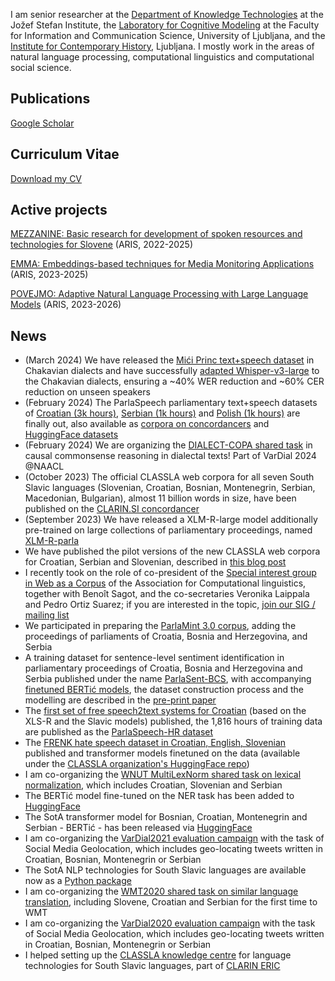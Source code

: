 I am senior researcher at the [Department of Knowledge Technologies](http://kt.ijs.si) at the Jožef Stefan Institute, the [Laboratory for Cognitive Modeling](http://lkm.fri.uni-lj.si) at the Faculty for Information and Communication Science, University of Ljubljana, and the [Institute for Contemporary History](https://www.inz.si), Ljubljana. I mostly work in the areas of natural language processing, computational linguistics and computational social science.

## Publications

[Google Scholar](https://scholar.google.si/citations?hl=en&user=zto4fTQAAAAJ&view_op=list_works)

## Curriculum Vitae

[Download my CV](Ljubesic_cv_en.pdf)

## Active projects

[MEZZANINE: Basic research for development of spoken resources and technologies for Slovene](https://mezzanine.um.si/en/mezzanine-english/) (ARIS, 2022-2025)

[EMMA: Embeddings-based techniques for Media Monitoring Applications](https://emma.ijs.si/en/about-project/) (ARIS, 2023-2025)

[POVEJMO: Adaptive Natural Language Processing with Large Language Models](https://www.cjvt.si/povejmo/en/project/) (ARIS, 2023-2026)

## News
- (March 2024) We have released the [Mići Princ text+speech dataset](https://huggingface.co/datasets/classla/Mici_Princ) in Chakavian dialects and have successfully [adapted Whisper-v3-large](https://huggingface.co/classla/whisper-large-v3-mici-princ) to the Chakavian dialects, ensuring a ~40% WER reduction and ~60% CER reduction on unseen speakers
- (February 2024) The ParlaSpeech parliamentary text+speech datasets of [Croatian (3k hours)](http://hdl.handle.net/11356/1914), [Serbian (1k hours)](http://hdl.handle.net/11356/1834) and [Polish (1k hours)](http://hdl.handle.net/11356/1686) are finally out, also available as [corpora on concordancers](https://www.clarin.si/ske/#dashboard?corpname=parlaspeech_hr) and [HuggingFace datasets](https://huggingface.co/datasets/classla/ParlaSpeech-HR)
- (February 2024) We are organizing the [DIALECT-COPA shared task](https://sites.google.com/view/vardial-2024/shared-tasks/dialect-copa) in causal commonsense reasoning in dialectal texts! Part of VarDial 2024 @NAACL
- (October 2023) The official CLASSLA web corpora for all seven South Slavic languages (Slovenian, Croatian, Bosnian, Montenegrin, Serbian, Macedonian, Bulgarian), almost 11 billion words in size, have been published on the [CLARIN.SI concordancer](https://www.clarin.si/ske/#open)
- (September 2023) We have released a XLM-R-large model additionally pre-trained on large collections of parliamentary proceedings, named [XLM-R-parla](https://huggingface.co/classla/xlm-r-parla)
- We have published the pilot versions of the new CLASSLA web corpora for Croatian, Serbian and Slovenian, described in [this blog post](https://www.clarin.si/info/k-centre/classla-web-bigger-and-better-web-corpora-for-croatian-serbian-and-slovenian-on-clarin-si-concordancers/)
- I recently took on the role of co-president of the [Special interest group in Web as a Corpus](https://www.sigwac.org.uk) of the Association for Computational linguistics, together with Benoît Sagot, and the co-secretaries Veronika Laippala and Pedro Ortiz Suarez; if you are interested in the topic, [join our SIG / mailing list](http://devel.sslmit.unibo.it/mailman/listinfo/sigwac)
- We participated in preparing the [ParlaMint 3.0 corpus](https://www.clarin.si/info/parlamint-3-0-parliamentary-corpora-release/), adding the proceedings of parliaments of Croatia, Bosnia and Herzegovina, and Serbia
- A training dataset for sentence-level sentiment identification in parliamentary proceedings of Croatia, Bosnia and Herzegovina and Serbia published under the name [ParlaSent-BCS](http://hdl.handle.net/11356/1585), with accompanying [finetuned BERTić models](https://huggingface.co/models?search=classla/bcms-bertic-parlasent), the dataset construction process and the modelling are described in the [pre-print paper](https://arxiv.org/abs/2206.00929)
- The [first set of free speech2text systems for Croatian](https://huggingface.co/models?search=classla/wav) (based on the XLS-R and the Slavic models) published, the 1,816 hours of training data are published as the [ParlaSpeech-HR dataset](http://hdl.handle.net/11356/1494)
- The [FRENK hate speech dataset in Croatian, English, Slovenian](http://hdl.handle.net/11356/1433) published and transformer models finetuned on the data (available under the [CLASSLA organization's HuggingFace repo](https://huggingface.co/classla))
- I am co-organizing the [WNUT MultiLexNorm shared task on lexical normalization](http://noisy-text.github.io/2021/multi-lexnorm.html), which includes Croatian, Slovenian and Serbian
- The BERTić model fine-tuned on the NER task has been added to [HuggingFace](https://huggingface.co/classla/bcms-bertic-ner)
- The SotA transformer model for Bosnian, Croatian, Montenegrin and Serbian - BERTić - has been released via [HuggingFace](https://huggingface.co/classla/bcms-bertic)
- I am co-organizing the [VarDial2021 evaluation campaign](https://sites.google.com/view/vardial2021/evaluation-campaign) with the task of Social Media Geolocation, which includes geo-locating tweets written in Croatian, Bosnian, Montenegrin or Serbian
- The SotA NLP technologies for South Slavic languages are available now as a [Python package](https://pypi.org/project/classla/)
- I am co-organizing the [WMT2020 shared task on similar language translation](http://www.statmt.org/wmt20/similar.html), including Slovene, Croatian and Serbian for the first time to WMT
- I am co-organizing the [VarDial2020 evaluation campaign](https://sites.google.com/view/vardial2020/evaluation-campaign) with the task of Social Media Geolocation, which includes geo-locating tweets written in Croatian, Bosnian, Montenegrin or Serbian
- I helped setting up the [CLASSLA knowledge centre](https://www.clarin.si/info/k-centre/) for language technologies for South Slavic languages, part of [CLARIN ERIC](https://www.clarin.eu)
